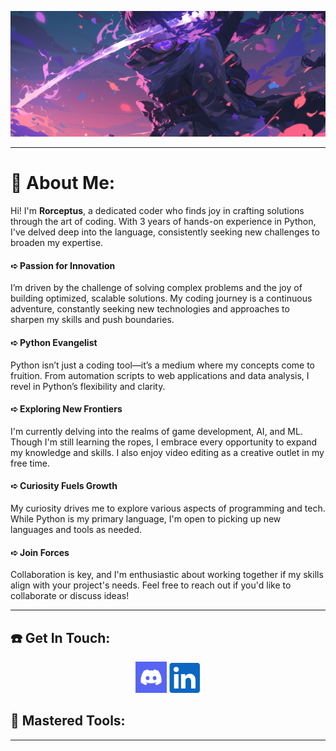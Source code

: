 ![Banner](https://github.com/Rorceptus/Rorceptus/blob/main/Images/Banner.png)

---

# 💫 About Me:
Hi! I'm **Rorceptus**, a dedicated coder who finds joy in crafting solutions through the art of coding. With 3 years of hands-on experience in Python, I've delved deep into the language, consistently seeking new challenges to broaden my expertise.<br>

#### ➪ Passion for Innovation
I’m driven by the challenge of solving complex problems and the joy of building optimized, scalable solutions. My coding journey is a continuous adventure, constantly seeking new technologies and approaches to sharpen my skills and push boundaries.

#### ➪ Python Evangelist
Python isn’t just a coding tool—it’s a medium where my concepts come to fruition. From automation scripts to web applications and data analysis, I revel in Python’s flexibility and clarity.

#### ➪ Exploring New Frontiers
I'm currently delving into the realms of game development, AI, and ML. Though I'm still learning the ropes, I embrace every opportunity to expand my knowledge and skills. I also enjoy video editing as a creative outlet in my free time.

#### ➪ Curiosity Fuels Growth
My curiosity drives me to explore various aspects of programming and tech. While Python is my primary language, I'm open to picking up new languages and tools as needed.

#### ➪ Join Forces
Collaboration is key, and I'm enthusiastic about working together if my skills align with your project's needs. Feel free to reach out if you'd like to collaborate or discuss ideas!

---

## ☎️ Get In Touch:
<div align = "center">

[<img src="https://github.com/Rorceptus/Rorceptus/blob/main/Logos/Contact/Discord.jpg" alt="Discord" width="50"/>](https://discord.gg/gGvayJfFZW)
[<img src="https://github.com/Rorceptus/Rorceptus/blob/main/Logos/Contact/LinkedIn.png" alt="LinkedIn" width="50"/>](https://www.linkedin.com/in/aaravmalikofficial/)
  
</div>

## 🧰 Mastered Tools:
<div align = "center">
</div>

---
